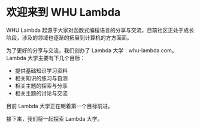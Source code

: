 # 欢迎来到 WHU Lambda

WHU Lambda 起源于大家对函数式编程语言的分享与交流，目前社区正处于成长阶段，涉及的领域也逐渐的拓展到计算机的方方面面。

为了更好的分享与交流，我们创办了 Lambda 大学：whu-lambda.com。Lambda 大学主要有下几个目标：

- 提供基础知识学习资料
- 相关知识的练习与自测
- 相关主题的探索与分享
- 相关主题的讨论与交流

目前 Lambda 大学正在朝着第一个目标前进。

接下来，我们将一起探索 Lambda 大学。
